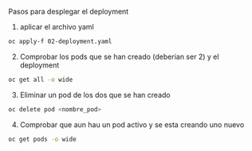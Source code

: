 Pasos para desplegar el deployment

1. aplicar el archivo yaml

``` sh
oc apply-f 02-deployment.yaml
```
2. Comprobar los pods que se han creado (deberian ser 2) y el deployment

``` sh
oc get all -o wide
```
3. Eliminar un pod de los dos que se han creado

``` sh
oc delete pod <nombre_pod>
```

4. Comprobar que aun hau un pod activo y se esta creando uno nuevo

``` sh
oc get pods -o wide
```

